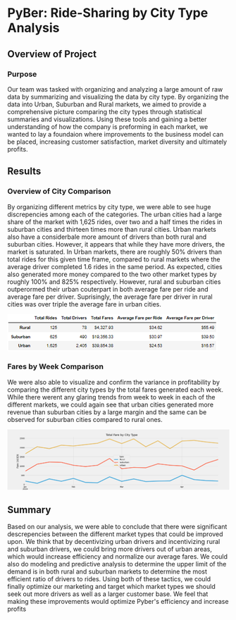 # PyBer: Ride-Sharing by City Type Analysis

## Overview of Project

### Purpose
Our team was tasked with organizing and analyzing a large amount of raw data by summarizing and visualizing the data by city type. By organizing the data into Urban, Suburban and Rural markets, we aimed to provide a comprehensive picture comparing the city types through statistical summaries and visualizations. Using these tools and gaining a better understanding of how the company is preforming in each market, we wanted to lay a foundaion where improvements to the business model can be placed, increasing customer satisfaction, market diversity and ultimately profits.

## Results

### Overview of City Comparison
By organizing different metrics by city type, we were able to see huge discrepencies among each of the categories. The urban cities had a large share of the market with 1,625 rides, over two and a half times the rides in suburban cities and thirteen times more than rural cities. Urban markets also have a considerbale more amount of drivers than both rural and suburban cities. However, it appears that while they have more drivers, the market is saturated. In Urban markets, there are roughly 50% drivers than total rides for this given time frame, compared to rural markets where the average driver completed 1.6 rides in the same period. As expected, cities also generated more money compared to the two other market types by roughly 100% and 825% respectively. However, rural and suburban cities outperormed their urban couterpart in both average fare per ride and average fare per driver. Suprisingly, the average fare per driver in rural cities was over triple the average fare in urban cities.

![ChallengeFig1](analysis/ChallengeFig1.png)

### Fares by Week Comparison
We were also able to visualize and confirm the variance in profitability by comparing the different city types by the total fares generated each week. While there werent any glaring trends from week to week in each of the different markets, we could again see that urban cities generated more revenue than suburban cities by a large margin and the same can be observed for suburban cities compared to rural ones.

![ChallengeFig2](analysis/ChallengeFig2.png)

## Summary
Based on our analysis, we were able to conclude that there were significant descrepencies between the different market types that could be improved upon. We think that by decentivizing urban drivers and incentivizing rural and suburban drivers, we could bring more drivers out of urban areas, which would increase efficiency and normalize our average fares. We could also do modeling and predictive analysis to determine the upper limit of the demand is in both rural and suburban markets to determine the most efficient ratio of drivers to rides. Using both of these tactics, we could finally optimize our marketing and target which market types we should seek out more drivers as well as a larger customer base. We feel that making these improvements would optimize Pyber's efficiency and increase profits 
